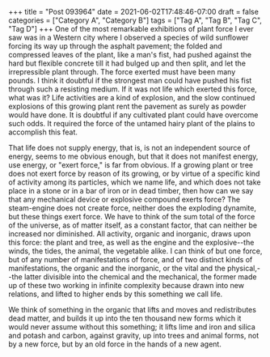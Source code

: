 +++
title = "Post 093964"
date = 2021-06-02T17:48:46-07:00
draft = false
categories = ["Category A", "Category B"]
tags = ["Tag A", "Tag B", "Tag C", "Tag D"]
+++
One of the most remarkable exhibitions of plant force I ever saw was in a Western city where I observed a species of wild sunflower forcing its way up through the asphalt pavement; the folded and compressed leaves of the plant, like a man's fist, had pushed against the hard but flexible concrete till it had bulged up and then split, and let the irrepressible plant through. The force exerted must have been many pounds. I think it doubtful if the strongest man could have pushed his fist through such a resisting medium. If it was not life which exerted this force, what was it? Life activities are a kind of explosion, and the slow continued explosions of this growing plant rent the pavement as surely as powder would have done. It is doubtful if any cultivated plant could have overcome such odds. It required the force of the untamed hairy plant of the plains to accomplish this feat.

That life does not supply energy, that is, is not an independent source of energy, seems to me obvious enough, but that it does not manifest energy, use energy, or "exert force," is far from obvious. If a growing plant or tree does not exert force by reason of its growing, or by virtue of a specific kind of activity among its particles, which we name life, and which does not take place in a stone or in a bar of iron or in dead timber, then how can we say that any mechanical device or explosive compound exerts force? The steam-engine does not create force, neither does the exploding dynamite, but these things exert force. We have to think of the sum total of the force of the universe, as of matter itself, as a constant factor, that can neither be increased nor diminished. All activity, organic and inorganic, draws upon this force: the plant and tree, as well as the engine and the explosive--the winds, the tides, the animal, the vegetable alike. I can think of but one force, but of any number of manifestations of force, and of two distinct kinds of manifestations, the organic and the inorganic, or the vital and the physical,--the latter divisible into the chemical and the mechanical, the former made up of these two working in infinite complexity because drawn into new relations, and lifted to higher ends by this something we call life.

We think of something in the organic that lifts and moves and redistributes dead matter, and builds it up into the ten thousand new forms which it would never assume without this something; it lifts lime and iron and silica and potash and carbon, against gravity, up into trees and animal forms, not by a new force, but by an old force in the hands of a new agent.
